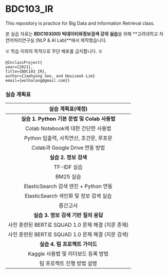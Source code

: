 # BDC103_IR
This repository is practice for Big Data and Information Retrieval class.

본 실습 자료는 **BDC103(00) 빅데이터와정보검색 강의 실습**을 위해 **고려대학교 자연어처리연구실 (NLP & AI Lab)**에서 제작했습니다.

☠️ 학습 이외의 목적으로 무단 배포를 금지합니다. ☠️

```
@InclassProject{
year={2021},
title={BDC103_IR},
author={Jaehyung Seo, and Heuiseok Lim}
email={wolhalang@gmail.com}}
```

### 실습 계획표

|**실습 계획표(예정)**|
|:----------------:|
|**실습 1. Python 기본 문법 및 Colab 사용법**|
|Colab Notebook에 대한 간단한 사용법|
|Python 입출력, 사칙연산, 조건문, 루프문|
|Colab과 Google Drive 연동 방법|
|**실습 2. 정보 검색**|
|TF-IDF 실습|
|BM25 실습|
|ElasticSearch 검색 엔진 + Python 연동|
|ElasticSearch 색인화 및 정보 검색 실습|
|중간고사|
|**실습 3. 정보 검색 기반 질의 응답**|
|사전 훈련된 BERT로 SQUAD 1.0 문제 해결 (지문 존재)|
|사전 훈련된 BERT로 SQUAD 1.0 문제 해결 (지문 검색)|
|**실습 4. 텀 프로젝트 가이드**|
|Kaggle 사용법 및 리더보드 등록 방법|
|텀 프로젝트 진행 방법 설명|

